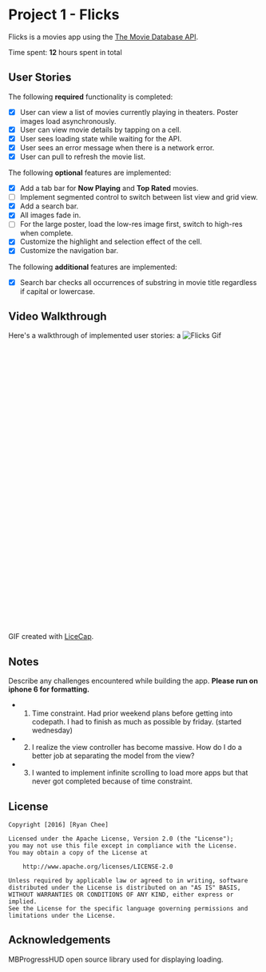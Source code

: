 # Project 1 - Flicks

Flicks is a movies app using the [The Movie Database API](http://docs.themoviedb.apiary.io/#).

Time spent: **12** hours spent in total

## User Stories

The following **required** functionality is completed:

- [X] User can view a list of movies currently playing in theaters. Poster images load asynchronously.
- [X] User can view movie details by tapping on a cell.
- [X] User sees loading state while waiting for the API.
- [X] User sees an error message when there is a network error.
- [X] User can pull to refresh the movie list.

The following **optional** features are implemented:

- [X] Add a tab bar for **Now Playing** and **Top Rated** movies.
- [ ] Implement segmented control to switch between list view and grid view.
- [X] Add a search bar.
- [X] All images fade in.
- [ ] For the large poster, load the low-res image first, switch to high-res when complete.
- [X] Customize the highlight and selection effect of the cell.
- [X] Customize the navigation bar.

The following **additional** features are implemented:

- [X] Search bar checks all occurrences of substring in movie title regardless
  if capital or lowercase.

## Video Walkthrough

Here's a walkthrough of implemented user stories:
a
<img alt="Flicks Gif" src="http://i.imgur.com/jfwOkuT.gifv"
style="max-width: 100%; min-height: 589px;" original-title="Flicks">

GIF created with [LiceCap](http://www.cockos.com/licecap/).

## Notes

Describe any challenges encountered while building the app.
**Please run on iphone 6 for formatting.**
- 1. Time constraint. Had prior weekend plans before getting into codepath. I had to finish as much as possible by friday. (started wednesday)
- 2. I realize the view controller has become massive. How do I do a better job
     at separating the model from the view?
- 3. I wanted to implement infinite scrolling to load more apps but that never
     got completed because of time constraint.


## License

    Copyright [2016] [Ryan Chee]

    Licensed under the Apache License, Version 2.0 (the "License");
    you may not use this file except in compliance with the License.
    You may obtain a copy of the License at

        http://www.apache.org/licenses/LICENSE-2.0

    Unless required by applicable law or agreed to in writing, software
    distributed under the License is distributed on an "AS IS" BASIS,
    WITHOUT WARRANTIES OR CONDITIONS OF ANY KIND, either express or implied.
    See the License for the specific language governing permissions and
    limitations under the License.

## Acknowledgements

   MBProgressHUD open source library used for displaying loading. 

